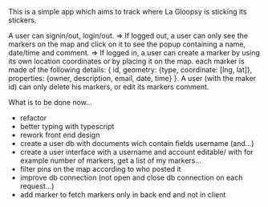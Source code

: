 This is a simple app which aims to track where La Gloopsy is sticking its stickers.

A user can signin/out, login/out.
=> If logged out, a user can only see the markers on the map and click on it to see the popup containing a name, date/time and comment.
=> If logged in, a user can create a marker by using its own location coordinates or by placing it on the map. each marker is made of the following details: { id, geometry: {type, coordinate: [lng, lat]}, properties: {owner, description, email, date, time} }. A user (with the maker id) can only delete his markers, or edit its markers comment.

What is to be done now...

-   refactor
-   better typing with typescript
-   rework front end design
-   create a user db with documents wich contain fields username (and...)
-   create a user interface with a username and account editable/ with for example number of markers, get a list of my markers...
-   filter pins on the map according to who posted it
-   improve db connection (not open and close db connection on each request...)
-   add marker to fetch markers only in back end and not in client
